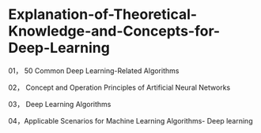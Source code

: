 # Explanation-of-Theoretical-Knowledge-and-Concepts-for-Deep-Learning

01， 50 Common Deep Learning-Related Algorithms

02， Concept and Operation Principles of Artificial Neural Networks

03， Deep Learning Algorithms

04，Applicable Scenarios for Machine Learning Algorithms- Deep learning
